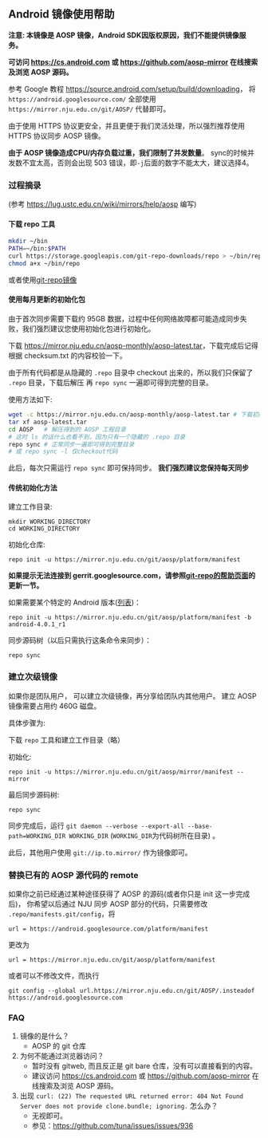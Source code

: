 ## Android 镜像使用帮助

**注意: 本镜像是 AOSP 镜像，Android SDK因版权原因，我们不能提供镜像服务。**

**可访问 <https://cs.android.com> 或 <https://github.com/aosp-mirror> 在线搜索及浏览 AOSP 源码。**

参考 Google 教程 <https://source.android.com/setup/build/downloading>， 将 `https://android.googlesource.com/`
全部使用 `https://mirror.nju.edu.cn/git/AOSP/` 代替即可。

由于使用 HTTPS 协议更安全，并且更便于我们灵活处理，所以强烈推荐使用 HTTPS 协议同步 AOSP 镜像。

**由于 AOSP 镜像造成CPU/内存负载过重，我们限制了并发数量**。 sync的时候并发数不宜太高，否则会出现 503 错误，即`-j`后面的数字不能太大，建议选择4。
<!--请尽量选择流量较小时错峰同步。-->

### 过程摘录

(参考 <https://lug.ustc.edu.cn/wiki/mirrors/help/aosp> 编写)

#### 下载 repo 工具

```bash
mkdir ~/bin
PATH=~/bin:$PATH
curl https://storage.googleapis.com/git-repo-downloads/repo > ~/bin/repo
chmod a+x ~/bin/repo
```

或者使用[git-repo镜像](https://mirror.nju.edu.cn/help/git-repo/)

#### 使用每月更新的初始化包

由于首次同步需要下载约 95GB 数据，过程中任何网络故障都可能造成同步失败，我们强烈建议您使用初始化包进行初始化。

下载 <https://mirror.nju.edu.cn/aosp-monthly/aosp-latest.tar>，下载完成后记得根据 checksum.txt 的内容校验一下。

由于所有代码都是从隐藏的 `.repo` 目录中 checkout 出来的，所以我们只保留了 `.repo` 目录，下载后解压 再 `repo sync` 一遍即可得到完整的目录。

使用方法如下:

```bash
wget -c https://mirror.nju.edu.cn/aosp-monthly/aosp-latest.tar # 下载初始化包
tar xf aosp-latest.tar
cd AOSP   # 解压得到的 AOSP 工程目录
# 这时 ls 的话什么也看不到，因为只有一个隐藏的 .repo 目录
repo sync # 正常同步一遍即可得到完整目录
# 或 repo sync -l 仅checkout代码
```

此后，每次只需运行 `repo sync` 即可保持同步。
**我们强烈建议您保持每天同步**

#### 传统初始化方法

建立工作目录:

```
mkdir WORKING_DIRECTORY
cd WORKING_DIRECTORY
```

初始化仓库:

```
repo init -u https://mirror.nju.edu.cn/git/aosp/platform/manifest
```

**如果提示无法连接到 gerrit.googlesource.com，请参照[git-repo的帮助页面](/help/git-repo)的更新一节。**

如果需要某个特定的 Android 版本([列表](https://source.android.com/setup/start/build-numbers#source-code-tags-and-builds))：

```
repo init -u https://mirror.nju.edu.cn/git/aosp/platform/manifest -b android-4.0.1_r1
```

同步源码树（以后只需执行这条命令来同步）：

```
repo sync
```

### 建立次级镜像

<!--由于 AOSP 镜像需求量巨大，且 Git 服务占资源较多，NJU 服务器因 AOSP 产生的负载已经占主要部分。-->
如果你是团队用户， 可以建立次级镜像，再分享给团队内其他用户。 建立 AOSP 镜像需要占用约 460G 磁盘。

具体步骤为:

下载 `repo` 工具和建立工作目录（略）

初始化:

```
repo init -u https://mirror.nju.edu.cn/git/aosp/mirror/manifest --mirror
```

最后同步源码树:

```
repo sync
```

同步完成后，运行 `git daemon --verbose --export-all --base-path=WORKING_DIR WORKING_DIR` (`WORKING_DIR`为代码树所在目录) 。

此后，其他用户使用 `git://ip.to.mirror/` 作为镜像即可。

### 替换已有的 AOSP 源代码的 remote

如果你之前已经通过某种途径获得了 AOSP 的源码(或者你只是 init 这一步完成后)， 你希望以后通过 NJU 同步 AOSP 部分的代码，只需要修改 `.repo/manifests.git/config`，将

```
url = https://android.googlesource.com/platform/manifest
```

更改为

```
url = https://mirror.nju.edu.cn/git/aosp/platform/manifest
```

或者可以不修改文件，而执行

```
git config --global url.https://mirror.nju.edu.cn/git/AOSP/.insteadof https://android.googlesource.com
```

### FAQ

1. 镜像的是什么？
    - AOSP 的 git 仓库
2. 为何不能通过浏览器访问？
    - 暂时没有 gitweb, 而且反正是 git bare 仓库，没有可以直接看到的内容。
    - 建议访问 <https://cs.android.com> 或 <https://github.com/aosp-mirror> 在线搜索及浏览 AOSP 源码。
3. 出现 `curl: (22) The requested URL returned error: 404 Not Found Server does not provide clone.bundle; ignoring.` 怎么办？
    - 无视即可。
    - 参见：<https://github.com/tuna/issues/issues/936>
